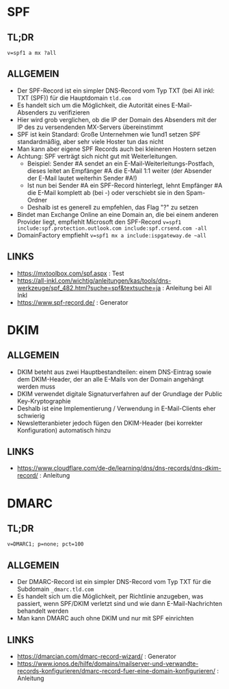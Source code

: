 # SPF

## TL;DR

```v=spf1 a mx ?all```

## ALLGEMEIN

- Der SPF-Record ist ein simpler DNS-Record vom Typ TXT (bei All inkl: TXT (SPF)) für die Hauptdomain `tld.com`
- Es handelt sich um die Möglichkeit, die Autorität eines E-Mail-Absenders zu verifizieren
- Hier wird grob verglichen, ob die IP der Domain des Absenders mit der IP des zu versendenden MX-Servers übereinstimmt
- SPF ist kein Standard: Große Unternehmen wie 1und1 setzen SPF standardmäßig, aber sehr viele Hoster tun das nicht
- Man kann aber eigene SPF Records auch bei kleineren Hostern setzen
- Achtung: SPF verträgt sich nicht gut mit Weiterleitungen.
  - Beispiel: Sender #A sendet an ein E-Mail-Weiterleitungs-Postfach, dieses leitet an Empfänger #A die E-Mail 1:1 weiter (der Absender der E-Mail lautet weiterhin Sender #A!)
  - Ist nun bei Sender #A ein SPF-Record hinterlegt, lehnt Empfänger #A die E-Mail komplett ab (bei -) oder verschiebt sie in den Spam-Ordner
  - Deshalb ist es generell zu empfehlen, das Flag "?" zu setzen
- Bindet man Exchange Online an eine Domain an, die bei einem anderen Provider liegt, empfiehlt Microsoft den SPF-Record `v=spf1 include:spf.protection.outlook.com include:spf.crsend.com -all`
- DomainFactory empfiehlt ```v=spf1 mx a include:ispgateway.de ~all```

## LINKS

- https://mxtoolbox.com/spf.aspx : Test
- https://all-inkl.com/wichtig/anleitungen/kas/tools/dns-werkzeuge/spf_482.html?suche=spf&textsuche=ja : Anleitung bei All Inkl
- https://www.spf-record.de/ : Generator

# DKIM

## ALLGEMEIN

- DKIM beteht aus zwei Hauptbestandteilen: einem DNS-Eintrag sowie dem DKIM-Header, der an alle E-Mails von der Domain angehängt werden muss
- DKIM verwendet digitale Signaturverfahren auf der Grundlage der Public Key-Kryptographie
- Deshalb ist eine Implementierung / Verwendung in E-Mail-Clients eher schwierig
- Newsletteranbieter jedoch fügen den DKIM-Header (bei korrekter Konfiguration) automatisch hinzu

## LINKS

- https://www.cloudflare.com/de-de/learning/dns/dns-records/dns-dkim-record/ : Anleitung

# DMARC

## TL;DR

```v=DMARC1; p=none; pct=100```

## ALLGEMEIN

- Der DMARC-Record ist ein simpler DNS-Record vom Typ TXT für die Subdomain `_dmarc.tld.com`
- Es handelt sich um die Möglichkeit, per Richtlinie anzugeben, was passiert, wenn SPF/DKIM verletzt sind und wie dann E-Mail-Nachrichten behandelt werden
- Man kann DMARC auch ohne DKIM und nur mit SPF einrichten

## LINKS

- https://dmarcian.com/dmarc-record-wizard/ : Generator
- https://www.ionos.de/hilfe/domains/mailserver-und-verwandte-records-konfigurieren/dmarc-record-fuer-eine-domain-konfigurieren/ : Anleitung